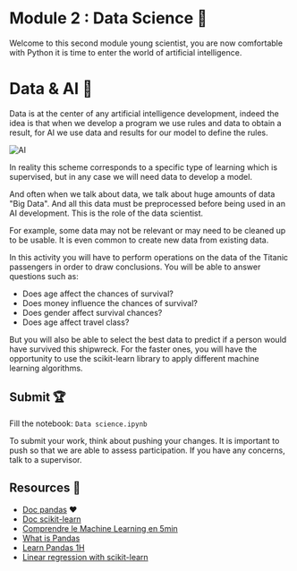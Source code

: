 # Module 2 : Data Science :pencil:

Welcome to this second module young scientist, you are now comfortable with Python it is time to enter the world of artificial intelligence.

# Data & AI :mag_right:

Data is at the center of any artificial intelligence development, indeed the idea is that when we develop a program we use rules and data to obtain a result, for AI we use data and results for our model to define the rules.

![AI](./img/AI.png)

In reality this scheme corresponds to a specific type of learning which is supervised, but in any case we will need data to develop a model.

And often when we talk about data, we talk about huge amounts of data "Big Data". And all this data must be preprocessed before being used in an AI development. This is the role of the data scientist.

For example, some data may not be relevant or may need to be cleaned up to be usable. It is even common to create new data from existing data.

In this activity you will have to perform operations on the data of the Titanic passengers in order to draw conclusions. You will be able to answer questions such as:

- Does age affect the chances of survival?
- Does money influence the chances of survival?
- Does gender affect survival chances?
- Does age affect travel class?

But you will also be able to select the best data to predict if a person would have survived this shipwreck. For the faster ones, you will have the opportunity to use the scikit-learn library to apply different machine learning algorithms.


## Submit :trophy:

Fill the notebook: ``Data science.ipynb``

To submit your work, think about pushing your changes. It is important to push so that we are able to assess participation.
If you have any concerns, talk to a supervisor.

## Resources :book:

- [Doc pandas](https://pandas.pydata.org/docs/) :heart:
- [Doc scikit-learn](https://scikit-learn.org/stable/)
- [Comprendre le Machine Learning en 5min](https://www.youtube.com/watch?v=RC7GTAKoFGA)
- [What is Pandas](https://www.youtube.com/watch?v=dcqPhpY7tWk)
- [Learn Pandas 1H](https://www.youtube.com/watch?v=vmEHCJofslg)
- [Linear regression with scikit-learn](https://stackabuse.com/linear-regression-in-python-with-scikit-learn/)
